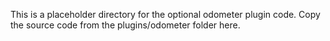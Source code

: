 This is a placeholder directory for the optional odometer plugin code.
Copy the source code from the plugins/odometer folder here.
